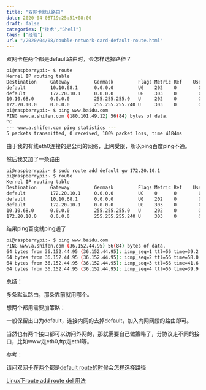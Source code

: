 ```yaml
---
title: "双网卡默认路由"
date: 2020-04-08T19:25:51+08:00
draft: false
categories: ["技术","Shell"]
tags: ["经验"]
url: "/2020/04/08/double-network-card-default-route.html"
---
```


双网卡在两个都是default路由时，会怎样选择路径？

```bash
pi@raspberrypi:~ $ route 
Kernel IP routing table
Destination     Gateway         Genmask         Flags Metric Ref    Use Iface
default         10.10.68.1      0.0.0.0         UG    202    0        0 eth0
default         172.20.10.1     0.0.0.0         UG    303    0        0 wlan0
10.10.68.0      0.0.0.0         255.255.255.0   U     202    0        0 eth0
172.20.10.0     0.0.0.0         255.255.255.240 U     303    0        0 wlan0
pi@raspberrypi:~ $ ping www.baidu.com
PING www.a.shifen.com (180.101.49.12) 56(84) bytes of data.
^C
--- www.a.shifen.com ping statistics ---
5 packets transmitted, 0 received, 100% packet loss, time 4184ms

```

由于我的有线eth0连接的是公司的网络，上网受限，所以ping百度ping不通。

然后我又加了一条路由

```bash
pi@raspberrypi:~ $ sudo route add default gw 172.20.10.1
pi@raspberrypi:~ $ route
Kernel IP routing table
Destination     Gateway         Genmask         Flags Metric Ref    Use Iface
default         172.20.10.1     0.0.0.0         UG    0      0        0 wlan0
default         10.10.68.1      0.0.0.0         UG    202    0        0 eth0
default         172.20.10.1     0.0.0.0         UG    303    0        0 wlan0
10.10.68.0      0.0.0.0         255.255.255.0   U     202    0        0 eth0
172.20.10.0     0.0.0.0         255.255.255.240 U     303    0        0 wlan0
```

结果ping百度就ping通了

```bash
pi@raspberrypi:~ $ ping www.baidu.com
PING www.a.shifen.com (36.152.44.95) 56(84) bytes of data.
64 bytes from 36.152.44.95 (36.152.44.95): icmp_seq=1 ttl=56 time=39.2 ms
64 bytes from 36.152.44.95 (36.152.44.95): icmp_seq=2 ttl=56 time=58.0 ms
64 bytes from 36.152.44.95 (36.152.44.95): icmp_seq=3 ttl=56 time=41.6 ms
64 bytes from 36.152.44.95 (36.152.44.95): icmp_seq=4 ttl=56 time=39.9 ms
```

总结：

多条默认路由，那条靠前就用哪个。

想两个都用需要加策略：

一般保留出口为default，连接内网的去掉default，加入内网网段的路由即可。

当然也有两个接口都可以访问外网的，那就需要自己做策略了，分协议走不同的接口，比如www走eth0,ftp走eth1等。




参考：

[请问双网卡在两个都是default route的时候会怎样选择路径](https://www.phpfans.net/ask/fansa1/3636744859.html)

[Linux下route add route del 用法](https://www.linuxidc.com/Linux/2010-11/30032.htm)

